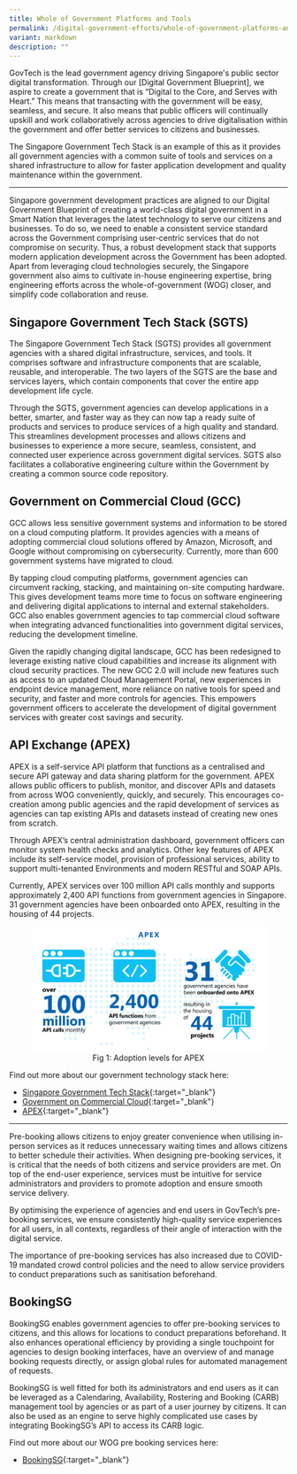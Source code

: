 ```yaml
---
title: Whole of Government Platforms and Tools
permalink: /digital-government-efforts/whole-of-government-platforms-and-tools/
variant: markdown
description: ""
---
```

GovTech is the lead government agency driving Singapore's public sector digital transformation. Through our [Digital Government Blueprint], we aspire to create a government that is “Digital to the Core, and Serves with Heart.” This means that transacting with the government will be easy, seamless, and secure. It also means that public officers will continually upskill and work collaboratively across agencies to drive digitalisation within the government and offer better services to citizens and businesses. 

The Singapore Government Tech Stack is an example of this as it provides all government agencies with a common suite of tools and services on a shared infrastructure to allow for faster application development and quality maintenance within the government. 

---

Singapore government development practices are aligned to our Digital Government Blueprint of creating a world-class digital government in a Smart Nation that leverages the latest technology to serve our citizens and businesses. To do so, we need to enable a consistent service standard across the Government comprising user-centric services that do not compromise on security.  Thus, a robust development stack that supports modern application development across the Government has been adopted. Apart from leveraging cloud technologies securely, the Singapore government also aims to cultivate in-house engineering expertise, bring engineering efforts across the whole-of-government (WOG) closer, and simplify code collaboration and reuse. 

## Singapore Government Tech Stack (SGTS)

The Singapore Government Tech Stack (SGTS) provides all government agencies with a shared digital infrastructure, services, and tools. It comprises software and infrastructure components that are scalable, reusable, and interoperable. The two layers of the SGTS are the base and services layers, which contain components that cover the entire app development life cycle. 

Through the SGTS, government agencies can develop applications in a better, smarter, and faster way as they can now tap a ready suite of products and services to produce services of a high quality and standard. This streamlines development processes and allows citizens and businesses to experience a more secure, seamless, consistent, and connected user experience across government digital services.  SGTS also facilitates a collaborative engineering culture within the Government by creating a common source code repository. 

## Government on Commercial Cloud (GCC)

GCC allows less sensitive government systems and information to be stored on a cloud computing platform. It provides agencies with a means of adopting commercial cloud solutions offered by Amazon, Microsoft, and Google without compromising on cybersecurity. Currently, more than 600 government systems have migrated to cloud.

By tapping cloud computing platforms, government agencies can circumvent racking, stacking, and maintaining on-site computing hardware. This gives development teams more time to focus on software engineering and delivering digital applications to internal and external stakeholders. GCC also enables government agencies to tap commercial cloud software when integrating advanced functionalities into government digital services, reducing the development timeline. 

Given the rapidly changing digital landscape, GCC has been redesigned to leverage existing native cloud capabilities and increase its alignment with cloud security practices. The new GCC 2.0 will include new features such as access to an updated Cloud Management Portal, new experiences in endpoint device management, more reliance on native tools for speed and security, and faster and more controls for agencies. This empowers government officers to accelerate the development of digital government services with greater cost savings and security. 

## API Exchange (APEX)

APEX is a self-service API platform that functions as a centralised and secure API gateway and data sharing platform for the government. APEX allows public officers to publish, monitor, and discover APIs and datasets from across WOG conveniently, quickly, and securely. This encourages co-creation among public agencies and the rapid development of services as agencies can tap existing APIs and datasets instead of creating new ones from scratch.  

Through APEX’s central administration dashboard, government officers can monitor system health checks and analytics. Other key features of APEX include its self-service model, provision of professional services, ability to support multi-tenanted Environments and modern RESTful and SOAP APIs.

Currently, APEX services over 100 million API calls monthly and supports approximately 2,400 API functions from government agencies in Singapore. 31 government agencies have been onboarded onto APEX, resulting in the housing of 44 projects.

<figure style="text-align: center">
  <img src="/images/digital-transformation/Fig_1_Streamlining_Topic_Article.png" alt="Fig 1: Adoption levels for APEX">
  <figcaption>Fig 1: Adoption levels for APEX </figcaption>
</figure>

Find out more about our government technology stack here:
* [Singapore Government Tech Stack](https://www.developer.tech.gov.sg/singapore-government-tech-stack/overview/index.html){:target="_blank"}
* [Government on Commercial Cloud](https://www.developer.tech.gov.sg/products/categories/infrastructure-and-hosting/government-on-commercial-cloud/overview.html){:target="_blank"}
* [APEX](https://www.developer.tech.gov.sg/products/categories/data-and-apis/apex/overview.html){:target="_blank"}

---

Pre-booking allows citizens to enjoy greater convenience when utilising in-person services as it reduces unnecessary waiting times and allows citizens to better schedule their activities. When designing pre-booking services, it is critical that the needs of both citizens and service providers are met. On top of the end-user experience, services must be intuitive for service administrators and providers to promote adoption and ensure smooth service delivery. 

By optimising the experience of agencies and end users in GovTech’s pre-booking services, we ensure consistently high-quality service experiences for all users, in all contexts, regardless of their angle of interaction with the digital service. 

The importance of pre-booking services has also increased due to COVID-19 mandated crowd control policies and the need to allow service providers to conduct preparations such as sanitisation beforehand.

## BookingSG

BookingSG enables government agencies to offer pre-booking services to citizens, and this allows for locations to conduct preparations beforehand. It also enhances operational efficiency by providing a single touchpoint for agencies to design booking interfaces, have an overview of and manage booking requests directly, or assign global rules for automated management of requests.

BookingSG is well fitted for both its administrators and end users as it can be leveraged as a Calendaring, Availability, Rostering and Booking (CARB) management tool by agencies or as part of a user journey by citizens. It can also be used as an engine to serve highly complicated use cases by integrating BookingSG’s API to access its CARB logic. 

Find out more about our WOG pre booking services here:
* [BookingSG](https://www.developer.tech.gov.sg/products/categories/data-and-apis/bookingsg/overview.html){:target="_blank"}